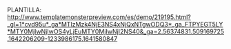 PLANTILLA: http://www.templatemonsterpreview.com/es/demo/219195.html?_gl=1*cvd95u*_ga*MTIzMzk4NjE3NS4xNjQxNTgwODQ3*_ga_FTPYEGT5LY*MTY0MjIwNjIwOS4yLjEuMTY0MjIwNjI2NS40&_ga=2.56374831.509169725.1642206209-1233986175.1641580847
